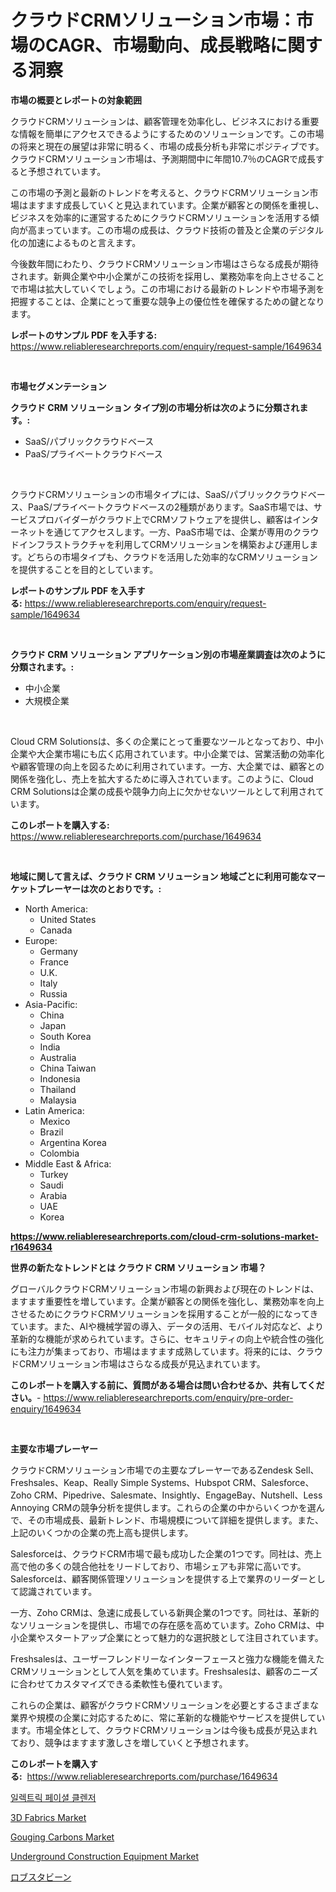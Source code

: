 <p><h1>クラウドCRMソリューション市場：市場のCAGR、市場動向、成長戦略に関する洞察</h1></p><p><strong>市場の概要とレポートの対象範囲</strong></p>
<p><p>クラウドCRMソリューションは、顧客管理を効率化し、ビジネスにおける重要な情報を簡単にアクセスできるようにするためのソリューションです。この市場の将来と現在の展望は非常に明るく、市場の成長分析も非常にポジティブです。クラウドCRMソリューション市場は、予測期間中に年間10.7％のCAGRで成長すると予想されています。</p><p>この市場の予測と最新のトレンドを考えると、クラウドCRMソリューション市場はますます成長していくと見込まれています。企業が顧客との関係を重視し、ビジネスを効率的に運営するためにクラウドCRMソリューションを活用する傾向が高まっています。この市場の成長は、クラウド技術の普及と企業のデジタル化の加速によるものと言えます。</p><p>今後数年間にわたり、クラウドCRMソリューション市場はさらなる成長が期待されます。新興企業や中小企業がこの技術を採用し、業務効率を向上させることで市場は拡大していくでしょう。この市場における最新のトレンドや市場予測を把握することは、企業にとって重要な競争上の優位性を確保するための鍵となります。</p></p>
<p><strong>レポートのサンプル PDF を入手する:</strong> <a href="https://www.reliableresearchreports.com/enquiry/request-sample/1649634">https://www.reliableresearchreports.com/enquiry/request-sample/1649634</a></p>
<p>&nbsp;</p>
<p><strong>市場セグメンテーション</strong></p>
<p><strong>クラウド CRM ソリューション タイプ別の市場分析は次のように分類されます。:</strong></p>
<p><ul><li>SaaS/パブリッククラウドベース</li><li>PaaS/プライベートクラウドベース</li></ul></p>
<p>&nbsp;</p>
<p><p>クラウドCRMソリューションの市場タイプには、SaaS/パブリッククラウドベース、PaaS/プライベートクラウドベースの2種類があります。SaaS市場では、サービスプロバイダーがクラウド上でCRMソフトウェアを提供し、顧客はインターネットを通じてアクセスします。一方、PaaS市場では、企業が専用のクラウドインフラストラクチャを利用してCRMソリューションを構築および運用します。どちらの市場タイプも、クラウドを活用した効率的なCRMソリューションを提供することを目的としています。</p></p>
<p><strong>レポートのサンプル PDF を入手する:</strong>&nbsp;<a href="https://www.reliableresearchreports.com/enquiry/request-sample/1649634">https://www.reliableresearchreports.com/enquiry/request-sample/1649634</a></p>
<p>&nbsp;</p>
<p><strong> クラウド CRM ソリューション アプリケーション別の市場産業調査は次のように分類されます。:</strong></p>
<p><ul><li>中小企業</li><li>大規模企業</li></ul></p>
<p>&nbsp;</p>
<p><p>Cloud CRM Solutionsは、多くの企業にとって重要なツールとなっており、中小企業や大企業市場にも広く応用されています。中小企業では、営業活動の効率化や顧客管理の向上を図るために利用されています。一方、大企業では、顧客との関係を強化し、売上を拡大するために導入されています。このように、Cloud CRM Solutionsは企業の成長や競争力向上に欠かせないツールとして利用されています。</p></p>
<p><strong>このレポートを購入する:</strong>&nbsp; <a href="https://www.reliableresearchreports.com/purchase/1649634">https://www.reliableresearchreports.com/purchase/1649634</a></p>
<p>&nbsp;</p>
<p><strong>地域に関して言えば、クラウド CRM ソリューション 地域ごとに利用可能なマーケットプレーヤーは次のとおりです。:</strong></p>
<p><ul>
    <li>
        North America:
        <ul>
            <li>United States</li>
            <li>Canada</li>
        </ul>
    </li>
    <li>
        Europe:
        <ul>
            <li>Germany</li>
            <li>France</li>
            <li>U.K.</li>
            <li>Italy</li>
            <li>Russia</li>
        </ul>
    </li>
    <li>
        Asia-Pacific:
        <ul>
            <li>China</li>
            <li>Japan</li>
            <li>South Korea</li>
            <li>India</li>
            <li>Australia</li>
            <li>China Taiwan</li>
            <li>Indonesia</li>
            <li>Thailand</li>
            <li>Malaysia</li>
        </ul>
    </li>
    <li>
        Latin America:
        <ul>
            <li>Mexico</li>
            <li>Brazil</li>
            <li>Argentina Korea</li>
            <li>Colombia</li>
        </ul>
    </li>
    <li>
        Middle East & Africa:
        <ul>
            <li>Turkey</li>
            <li>Saudi</li>
            <li>Arabia</li>
            <li>UAE</li>
            <li>Korea</li>
        </ul>
    </li>
    </ul></p>
<p><strong><a href="https://www.reliableresearchreports.com/cloud-crm-solutions-market-r1649634">https://www.reliableresearchreports.com/cloud-crm-solutions-market-r1649634</a></strong>&nbsp;</p>
<p><strong>世界の新たなトレンドとは クラウド CRM ソリューション 市場？</strong></p>
<p><p>グローバルクラウドCRMソリューション市場の新興および現在のトレンドは、ますます重要性を増しています。企業が顧客との関係を強化し、業務効率を向上させるためにクラウドCRMソリューションを採用することが一般的になってきています。また、AIや機械学習の導入、データの活用、モバイル対応など、より革新的な機能が求められています。さらに、セキュリティの向上や統合性の強化にも注力が集まっており、市場はますます成熟しています。将来的には、クラウドCRMソリューション市場はさらなる成長が見込まれています。</p></p>
<p><strong>このレポートを購入する前に、質問がある場合は問い合わせるか、共有してください。</strong>- <a href="https://www.reliableresearchreports.com/enquiry/pre-order-enquiry/1649634">https://www.reliableresearchreports.com/enquiry/pre-order-enquiry/1649634</a></p>
<p>&nbsp;</p>
<p><strong>主要な市場プレーヤー</strong></p>
<p><p>クラウドCRMソリューション市場での主要なプレーヤーであるZendesk Sell、Freshsales、Keap、Really Simple Systems、Hubspot CRM、Salesforce、Zoho CRM、Pipedrive、Salesmate、Insightly、EngageBay、Nutshell、Less Annoying CRMの競争分析を提供します。これらの企業の中からいくつかを選んで、その市場成長、最新トレンド、市場規模について詳細を提供します。また、上記のいくつかの企業の売上高も提供します。</p><p>Salesforceは、クラウドCRM市場で最も成功した企業の1つです。同社は、売上高で他の多くの競合他社をリードしており、市場シェアも非常に高いです。Salesforceは、顧客関係管理ソリューションを提供する上で業界のリーダーとして認識されています。</p><p>一方、Zoho CRMは、急速に成長している新興企業の1つです。同社は、革新的なソリューションを提供し、市場での存在感を高めています。Zoho CRMは、中小企業やスタートアップ企業にとって魅力的な選択肢として注目されています。</p><p>Freshsalesは、ユーザーフレンドリーなインターフェースと強力な機能を備えたCRMソリューションとして人気を集めています。Freshsalesは、顧客のニーズに合わせてカスタマイズできる柔軟性も優れています。</p><p>これらの企業は、顧客がクラウドCRMソリューションを必要とするさまざまな業界や規模の企業に対応するために、常に革新的な機能やサービスを提供しています。市場全体として、クラウドCRMソリューションは今後も成長が見込まれており、競争はますます激しさを増していくと予想されます。</p></p>
<p><strong>このレポートを購入する:</strong>&nbsp;&nbsp;<a href="https://www.reliableresearchreports.com/purchase/1649634">https://www.reliableresearchreports.com/purchase/1649634</a></p>
<p><p><a href="https://github.com/vsr06p4p49/Market-Research-Report-List-1/blob/main/554566826259.md">일렉트릭 페이셜 클렌저</a></p><p><a href="https://issuu.com/reportprime-2/docs/3d-fabrics-market-size-2030.pptx">3D Fabrics Market</a></p><p><a href="https://issuu.com/reportprime-2/docs/gouging-carbons-market-size-2030.pptx">Gouging Carbons Market</a></p><p><a href="https://view.publitas.com/reportprime-1/underground-construction-equipment-market-trends-and-market-analysis-forecasted-for-period-2024-2031/">Underground Construction Equipment Market</a></p><p><a href="https://github.com/cbigkbh02719/Market-Research-Report-List-1/blob/main/503323528687.md">ロブスタビーン</a></p></p>
